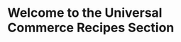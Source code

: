 # Welcome to the Universal Commerce Recipes Section 

<!-- type: row -->

<!-- type: card
title: <div style="text-align:center;width:100%;height:25%"><img src="https://raw.githubusercontent.com/Fiserv/universal-commerce/f96ce10c5e2605bf67ce61a948903352f8e1484a/assets/images/customer.svg" alt="Customer Service" title="Customer Service" style="width:auto; height:90%"></div> How to Create, Read, Update, and Delete a Customer Profile
description: 
link: ../recipes/?path=recipes/customerRegistration.md
-->

<!-- type: card
title: <div style="text-align:center;width:100%;height:25%"><img src="https://raw.githubusercontent.com/Fiserv/universal-commerce/b2ec46f041e39ffa4dd4e986a39ed12c68777b04/assets/images/shopping-cart-svgrepo-com.svg" alt="Guest Checkout" title="Guest Checkout" style="width:auto; height:90%"></div> How to Make a Guest Checkout
description: 
link: ../recipes/?path=recipes/guest_checkout.md
-->

<!-- type: card
title: <div style="text-align:center;width:100%;height:25%"><img src="https://raw.githubusercontent.com/Fiserv/universal-commerce/94a71289848258b488fbd8b79e4ea9605ba656e5/assets/images/vault-svgrepo-com.svg" alt="Vault a Credit Card" title="Vault a Credit Card" style="width:auto; height:90%"></div>  How to Vault a Credit Card or Gift Card 
description: 
link: ../recipes/?path=recipes/vault_credit_card_gift_card.md
-->
<!-- type: row-end -->

<!-- type: row -->
<!-- type: card
title: <div style="text-align:center;width:100%;height:25%"><img src="https://raw.githubusercontent.com/Fiserv/universal-commerce/94a71289848258b488fbd8b79e4ea9605ba656e5/assets/images/credit-card-svgrepo-com.svg" alt="Duplicate Transaction " title="Duplicate Transaction" style="width:auto; height:90%"></div> How to Avoid a Duplicate Transaction 
description: 
link: ../recipes/?path=recipes/duplicate_transactions.md
-->

<!-- type: card
title: <div style="text-align:center;width:100%;height:25%"><img src="https://raw.githubusercontent.com/Fiserv/universal-commerce/94a71289848258b488fbd8b79e4ea9605ba656e5/assets/images/paypal-svgrepo-com.svg" alt="Paypal or Venmo" title="Paypal or Venmo" style="width:auto; height:90%"></div> How to Make a Payment with Paypal or Venmo
description: 
link: ../recipes/?path=recipes/Paypal_Venmo_guide.md
-->

<!-- type: card
title: <div style="text-align:center;width:100%;height:25%"><img src="https://raw.githubusercontent.com/Fiserv/universal-commerce/94a71289848258b488fbd8b79e4ea9605ba656e5/assets/images/payment-method-svgrepo-com.svg" alt="Split Payment" title="Split Payment" style="width:auto; height:90%"></div>  How to Make a split Payment 
description:
link: ../recipes/?path=recipes/Split_Tender_Payment.md
-->
<!-- type: row-end -->

<!-- type: row -->
<!-- type: card
title: <div style="text-align:center;width:100%;height:25%"><img src="https://raw.githubusercontent.com/Fiserv/universal-commerce/99299089c899f788417426ac355c83d06f9b8870/assets/images/refund-svgrepo-com.svg" alt="Refunds" title="Refunds" style="width:auto; height:90%"></div> How to Issue a Refund
description: 
link: ../recipes/?path=recipes/refunds.md
-->

<!-- type: card
title: <div style="text-align:center;width:100%;height:25%"><img src="https://raw.githubusercontent.com/Fiserv/universal-commerce/373c3c0803fca20c370c7f12e29d0664f1e39d86/assets/images/payment-svgrepo-com.svg" alt="Inapp Payment" title="Inapp Payment" style="width:auto; height:90%"></div> How to Make a InApp Payment
description: 
link: ../recipes/?path=recipes/InApp_Payments.md
-->


<!-- type: card
title: <div style="text-align:center;width:100%;height:25%"><img src="https://raw.githubusercontent.com/Fiserv/universal-commerce/373c3c0803fca20c370c7f12e29d0664f1e39d86/assets/images/payment-svgrepo-com.svg" alt="Inapp Payment" title="Inapp Payment" style="width:auto; height:90%"></div> How to Use Fraud Detect
description: 
link: ../recipes/?path=recipes/fraud_detect.md
-->

<!-- type: row-end -->

